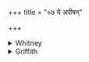 +++
title = "०७ ये अपीषन्"

+++

<details><summary>Whitney</summary>

### Translation
7. They who mashed, who smeared, who hurled, who let loose—they \[are\]  
all made impotent; impotent is made the poison-mountain.

### Notes
That is, as the comm. is wise enough to see, the mountain from which the  
poisonous plant is brought. "Let loose" (*ava-sṛj*) probably applies to  
arrows as distinguished from spears; though "hurl" might be used equally  
of both. Ppp. has in **c** *santu* instead of *kṛtās*. According to  
SPP., the text used by the comm. combines *ye ‘pīṣan;* *apīṣan* is an  
anomalous form for *apiṅṣan*, with which the comm. glosses it.
</details>

<details><summary>Griffith</summary>

The men who brayed it, smeared it on, they who discharged it, sent it forth, All these are made emasculate, emasculate the poison-hill.
</details>
